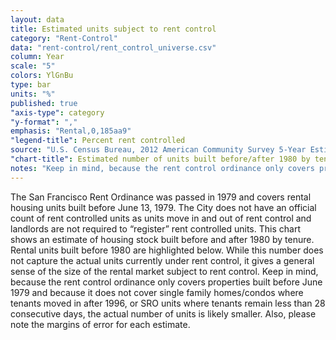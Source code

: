 ```yaml
---
layout: data
title: Estimated units subject to rent control
category: "Rent-Control"
data: "rent-control/rent_control_universe.csv"
column: Year
scale: "5"
colors: YlGnBu
type: bar
units: "%"
published: true
"axis-type": category
"y-format": ","
emphasis: "Rental,0,185aa9"
"legend-title": Percent rent controlled
source: "U.S. Census Bureau, 2012 American Community Survey 5-Year Estimates. Tenure by Year Built."
"chart-title": Estimated number of units built before/after 1980 by tenure
notes: "Keep in mind, because the rent control ordinance only covers properties built before June 1979 and because it does not cover single family homes/condos where tenants moved in after 1996, or SRO units where tenants remain less than 28 consecutive days, the actual number of units is likely smaller. Also, please note the margins of error for each estimate."
---
```


The San Francisco Rent Ordinance was passed in 1979 and covers rental housing units built before June 13, 1979. The City does not have an official count of rent controlled units as units move in and out of rent control and landlords are not required to “register” rent controlled units. This chart shows an estimate of housing stock built before and after 1980 by tenure. Rental units built before 1980 are highlighted below. While this number does not capture the actual units currently under rent control, it gives a general sense of the size of the rental market subject to rent control. Keep in mind, because the rent control ordinance only covers properties built before June 1979 and because it does not cover single family homes/condos where tenants moved in after 1996, or SRO units where tenants remain less than 28 consecutive days, the actual number of units is likely smaller. Also, please note the margins of error for each estimate.